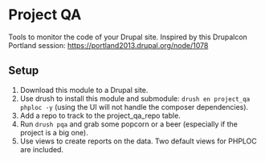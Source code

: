 # Project QA

Tools to monitor the code of your Drupal site. Inspired by this Drupalcon Portland session: https://portland2013.drupal.org/node/1078

## Setup

1. Download this module to a Drupal site.
2. Use drush to install this module and submodule: `drush en project_qa phploc -y` (using the UI will not handle the composer dependencies).
2. Add a repo to track to the project_qa_repo table.
3. Run `drush pqa` and grab some popcorn or a beer (especially if the project is a big one).
4. Use views to create reports on the data. Two default views for PHPLOC are included.
